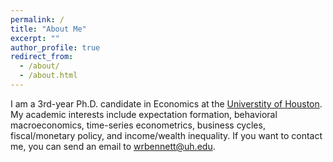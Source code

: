 ```yaml
---
permalink: /
title: "About Me"
excerpt: ""
author_profile: true
redirect_from: 
  - /about/
  - /about.html
---
```


I am a 3rd-year Ph.D. candidate in Economics at the [Universtity of Houston](https://www.uh.edu/class/economics/). My academic interests include expectation formation, behavioral macroeconomics, time-series econometrics, business cycles, fiscal/monetary policy, and income/wealth inequality. If you want to contact me, you can send an email to wrbennett@uh.edu.
